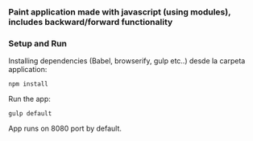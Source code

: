 ### Paint application made with javascript (using modules), includes backward/forward functionality 

### Setup and Run

Installing dependencies (Babel, browserify, gulp etc..) desde la carpeta application:

```
npm install
```

Run the app:
```
gulp default
```
App runs on 8080 port by default.





